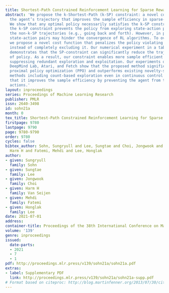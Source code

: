 ```yaml
---
title: Shortest-Path Constrained Reinforcement Learning for Sparse Reward Tasks
abstract: 'We propose the k-Shortest-Path (k-SP) constraint: a novel constraint on
  the agent’s trajectory that improves the sample efficiency in sparse-reward MDPs.
  We show that any optimal policy necessarily satisfies the k-SP constraint. Notably,
  the k-SP constraint prevents the policy from exploring state-action pairs along
  the non-k-SP trajectories (e.g., going back and forth). However, in practice, excluding
  state-action pairs may hinder the convergence of RL algorithms. To overcome this,
  we propose a novel cost function that penalizes the policy violating SP constraint,
  instead of completely excluding it. Our numerical experiment in a tabular RL setting
  demonstrates that the SP-constraint can significantly reduce the trajectory space
  of policy. As a result, our constraint enables more sample efficient learning by
  suppressing redundant exploration and exploitation. Our experiments on MiniGrid,
  DeepMind Lab, Atari, and Fetch show that the proposed method significantly improves
  proximal policy optimization (PPO) and outperforms existing novelty-seeking exploration
  methods including count-based exploration even in continuous control tasks, indicating
  that it improves the sample efficiency by preventing the agent from taking redundant
  actions.'
layout: inproceedings
series: Proceedings of Machine Learning Research
publisher: PMLR
issn: 2640-3498
id: sohn21a
month: 0
tex_title: Shortest-Path Constrained Reinforcement Learning for Sparse Reward Tasks
firstpage: 9780
lastpage: 9790
page: 9780-9790
order: 9780
cycles: false
bibtex_author: Sohn, Sungryull and Lee, Sungtae and Choi, Jongwook and Van Seijen,
  Harm H and Fatemi, Mehdi and Lee, Honglak
author:
- given: Sungryull
  family: Sohn
- given: Sungtae
  family: Lee
- given: Jongwook
  family: Choi
- given: Harm H
  family: Van Seijen
- given: Mehdi
  family: Fatemi
- given: Honglak
  family: Lee
date: 2021-07-01
address:
container-title: Proceedings of the 38th International Conference on Machine Learning
volume: '139'
genre: inproceedings
issued:
  date-parts:
  - 2021
  - 7
  - 1
pdf: http://proceedings.mlr.press/v139/sohn21a/sohn21a.pdf
extras:
- label: Supplementary PDF
  link: http://proceedings.mlr.press/v139/sohn21a/sohn21a-supp.pdf
# Format based on citeproc: http://blog.martinfenner.org/2013/07/30/citeproc-yaml-for-bibliographies/
---
```

